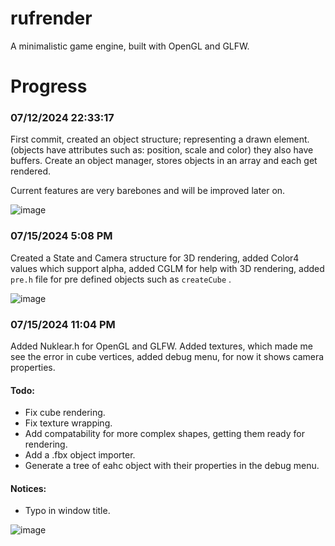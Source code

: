 # rufrender

A minimalistic game engine, built with OpenGL and GLFW.

# Progress

### 07/12/2024 22:33:17

First commit, created an object structure; representing a drawn element. (objects have attributes such as: position, scale and color)
they also have buffers. Create an object manager, stores objects in an array and each get rendered.

Current features are very barebones and will be improved later on.

![image](https://github.com/user-attachments/assets/e8ce73ea-490c-4ac1-8aba-d24e818e2204)

### 07/15/2024 5:08 PM

Created a State and Camera structure for 3D rendering, added Color4 values which support alpha, added CGLM for help with 3D rendering, added `pre.h` file for pre defined objects such as `createCube` .

![image](https://github.com/user-attachments/assets/2959890d-c8e8-4b16-b170-415a0e54f3c4)

### 07/15/2024 11:04 PM

Added Nuklear.h for OpenGL and GLFW. Added textures, which made me see the error in cube vertices, added debug menu, for now it shows camera properties.

#### Todo:
* Fix cube rendering.
* Fix texture wrapping.
* Add compatability for more complex shapes, getting them ready for rendering.
* Add a .fbx object importer.
* Generate a tree of eahc object with their properties in the debug menu.

#### Notices:
* Typo in window title.

![image](https://github.com/user-attachments/assets/6f21d959-b4e4-4132-86d3-760f1f1dfa89)

